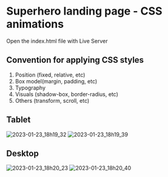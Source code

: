 # Superhero landing page - CSS animations

Open the index.html file with Live Server

## Convention for applying CSS styles

1. Position (fixed, relative, etc)
2. Box model(margin, padding, etc)
3. Typography
4. Visuals (shadow-box, border-radius, etc)
5. Others (transform, scroll, etc)

## Tablet
![2023-01-23_18h19_32](https://user-images.githubusercontent.com/13697123/214182439-f5061aea-45dc-426c-92cb-f1af3a5e2bd2.png)
![2023-01-23_18h19_39](https://user-images.githubusercontent.com/13697123/214182580-acb0665f-1bec-442e-9d79-06bfc483c4d5.png)

## Desktop
![2023-01-23_18h20_23](https://user-images.githubusercontent.com/13697123/214182641-31e98c2f-ffeb-4b30-a960-3e7ff259d9b9.png)
![2023-01-23_18h20_40](https://user-images.githubusercontent.com/13697123/214182657-124a9cb2-e028-4c00-b014-57cffb8b814b.png)
